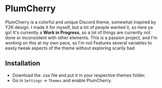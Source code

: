 # **PlumCherry**
PlumCherry is a colorful and unique Discord theme, somewhat inspired by Y2K design. I made it for myself, but a lot of people wanted it, so here ya go!
It's currently a **Work in Progress**, so a lot of things are currently not done or inconsistent with other elements. This is a passion project, and I'm working on this at my own pace, so I'm not 
Features several variables to easily tweak aspects of the theme without exploring scarily bad 

## Installation
- Download the .css file and put it in your respective themes folder.
- Go in `Settings` -> `Themes` and enable PlumCherry.
